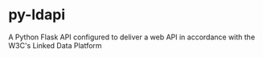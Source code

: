 # py-ldapi
A Python Flask API configured to deliver a web API in accordance with the W3C's Linked Data Platform
